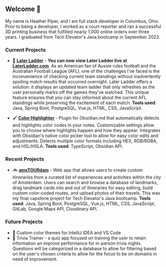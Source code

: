 ## Welcome 👋

My name is Heather Piper, and I am full stack developer in Columbus, Ohio. Prior to being a developer, I worked as a court reporter and ran a successful 3D printing business that fulfilled nearly 1,000 online orders over three years. I graduated from Tech Elevator's Java bootcamp in September 2023.

### Current Projects

- 🏉 **[Later Ladder](https://github.com/heatherpiper/Later-Ladder)** - **You can now view Later Ladder live at [LaterLadder.com](https://www.laterladder.com)**. As an American fan of Aussie rules football and the Australian Football League (AFL), one of the challenges I've faced is the inconvenience of checking current team standings without inadvertently spoiling match results that occurred overnight. Later Ladder offers a solution: it displays an updated team ladder that only refreshes as the user personally marks off the games they've watched. This unique feature ensures that you can stay informed about the current AFL standings while preserving the excitement of each match. **Tools used**: Java, Spring Boot, PostgreSQL, Vue.js, HTML, CSS, JavaScript.

- 🖌️ **[Color Highlighter](https://www.github.com/heatherpiper/color-highlighter)** - Plugin for Obsidian.md that automatically detects and highlights color codes in your notes. Customizable settings allow you to choose where highlights happen and how they appear. Integrates with Obsidian's native color picker tool to allow for easy color edits and adjustments. Detects multiple color formats including HEX, RGB/RGBA, and HSL/HSLA. **Tools used**: TypeScript, Obsidian API.

### Recent Projects

- 🚲 **[amsTOURdam](https://github.com/heatherpiper/amsTOURdam-final_capstone)** - Web app that allows users to create custom itineraries from a curated list of experiences and activities within the city of Amsterdam. Users can search and browse a database of landmarks, drag landmark cards into and out of itineraries for easy editing, build custom color-coded routes, and upload photos of their travels. This was my final capstone project for Tech Elevator's Java bootcamp. **Tools used**: Java, Spring Boot, PostgreSQL, Vue.js, HTML, CSS, JavaScript, GitLab, Google Maps API, Cloudinary API.

### Future Projects

- 🎨 Custom color themes for IntelliJ IDEA and VS Code
- 🤔 Trivia Trainer - a quiz app focused on training the user to retain information an improve performance for in-person trivia nights. Questions will be categorized in a database to allow for filtering based on the user's chosen criteria to allow for the focus to be on domains in need of improvement.


